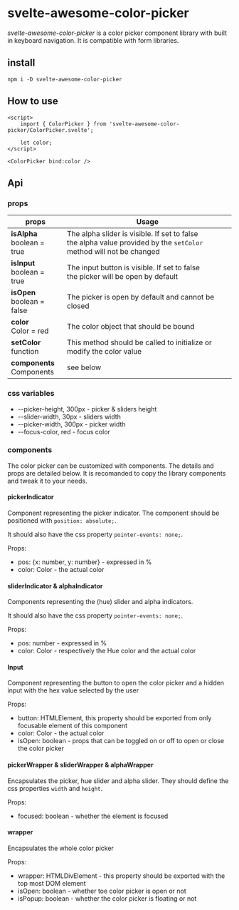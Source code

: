 # svelte-awesome-color-picker

_svelte-awesome-color-picker_ is a color picker component library with built in keyboard navigation. It is compatible with form libraries.

## install

```shell
npm i -D svelte-awesome-color-picker
```

## How to use

```svelte
<script>
    import { ColorPicker } from 'svelte-awesome-color-picker/ColorPicker.svelte';

    let color;
</script>

<ColorPicker bind:color />
```

## Api

### props

| props                             | Usage                                                                                                                     |
| --------------------------------- | ------------------------------------------------------------------------------------------------------------------------- |
| **isAlpha** <br /> boolean = true | The alpha slider is visible. If set to false <br /> the alpha value provided by the `setColor` method will not be changed |
| **isInput** <br /> boolean = true | The input button is visible. If set to false <br /> the picker will be open by default                                    |
| **isOpen** <br /> boolean = false | The picker is open by default and cannot be closed                                                                        |
| **color** <br /> Color = red      | The color object that should be bound                                                                                     |
| **setColor** <br /> function      | This method should be called to initialize or modify the color value                                                      |
| **components** <br /> Components  | see below                                                                                                                 |

### css variables

- --picker-height, 300px - picker & sliders height
- --slider-width, 30px - sliders width
- --picker-width, 300px - picker width
- --focus-color, red - focus color

### components

The color picker can be customized with components. The details and props are detailed below. It is recomanded to copy the library components and tweak it to your needs.

#### pickerIndicator

Component representing the picker indicator. The component should be positioned with `position: absolute;`.

It should also have the css property `pointer-events: none;`.

Props:

- pos: {x: number, y: number} - expressed in %
- color: Color - the actual color

#### sliderIndicator & alphaIndicator

Components representing the (hue) slider and alpha indicators.

It should also have the css property `pointer-events: none;`.

Props:

- pos: number - expressed in %
- color: Color - respectively the Hue color and the actual color

#### Input

Component representing the button to open the color picker and a hidden input with the hex value selected by the user

Props:

- button: HTMLElement, this property should be exported from only focusable element of this component
- color: Color - the actual color
- isOpen: boolean - props that can be toggled on or off to open or close the color picker

#### pickerWrapper & sliderWrapper & alphaWrapper

Encapsulates the picker, hue slider and alpha slider. They should define the css properties `width` and `height`.

Props:

- focused: boolean - whether the element is focused

#### wrapper

Encapsulates the whole color picker

Props:

- wrapper: HTMLDivElement - this property should be exported with the top most DOM element
- isOpen: boolean - whether toe color picker is open or not
- isPopup: boolean - whether the color picker is floating or not
